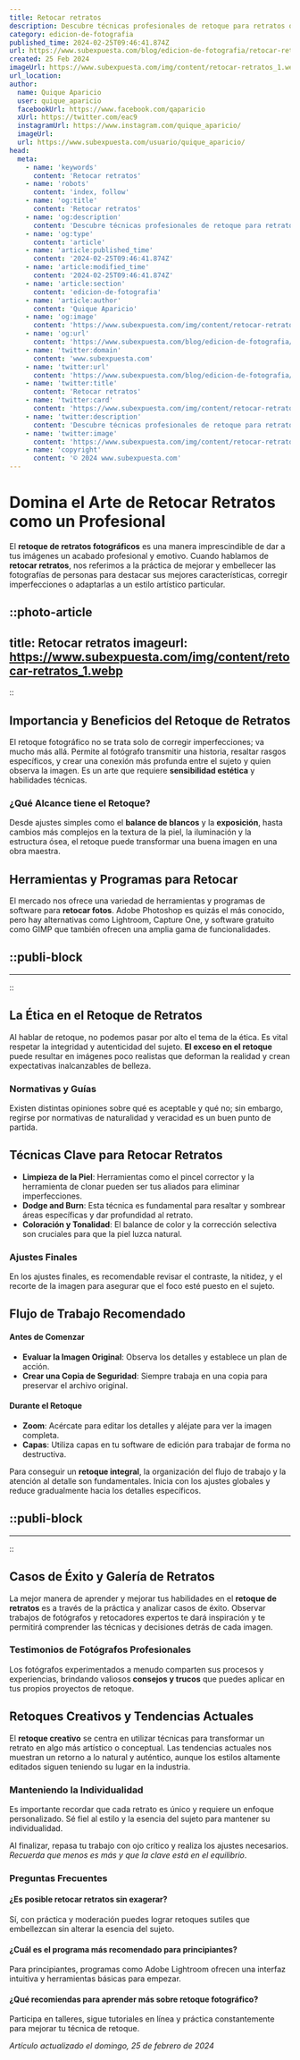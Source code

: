 ```yaml
---
title: Retocar retratos
description: Descubre técnicas profesionales de retoque para retratos que realzarán tu fotografía conservando la naturalidad y expresión única.
category: edicion-de-fotografia
published_time: 2024-02-25T09:46:41.874Z
url: https://www.subexpuesta.com/blog/edicion-de-fotografia/retocar-retratos
created: 25 Feb 2024
imageUrl: https://www.subexpuesta.com/img/content/retocar-retratos_1.webp
url_location:
author:
  name: Quique Aparicio
  user: quique_aparicio
  facebookUrl: https://www.facebook.com/qaparicio
  xUrl: https://twitter.com/eac9
  instagramUrl: https://www.instagram.com/quique_aparicio/
  imageUrl: 
  url: https://www.subexpuesta.com/usuario/quique_aparicio/
head:
  meta:
    - name: 'keywords'
      content: 'Retocar retratos'
    - name: 'robots'
      content: 'index, follow'
    - name: 'og:title'
      content: 'Retocar retratos'
    - name: 'og:description'
      content: 'Descubre técnicas profesionales de retoque para retratos que realzarán tu fotografía conservando la naturalidad y expresión única.'
    - name: 'og:type'
      content: 'article'
    - name: 'article:published_time'
      content: '2024-02-25T09:46:41.874Z'
    - name: 'article:modified_time'
      content: '2024-02-25T09:46:41.874Z'
    - name: 'article:section'
      content: 'edicion-de-fotografia'
    - name: 'article:author'
      content: 'Quique Aparicio'
    - name: 'og:image'
      content: 'https://www.subexpuesta.com/img/content/retocar-retratos_1.webp'
    - name: 'og:url'
      content: 'https://www.subexpuesta.com/blog/edicion-de-fotografia/retocar-retratos'
    - name: 'twitter:domain'
      content: 'www.subexpuesta.com'
    - name: 'twitter:url'
      content: 'https://www.subexpuesta.com/blog/edicion-de-fotografia/retocar-retratos'
    - name: 'twitter:title'
      content: 'Retocar retratos'
    - name: 'twitter:card'
      content: 'https://www.subexpuesta.com/img/content/retocar-retratos_1.webp'
    - name: 'twitter:description'
      content: 'Descubre técnicas profesionales de retoque para retratos que realzarán tu fotografía conservando la naturalidad y expresión única.'
    - name: 'twitter:image'
      content: 'https://www.subexpuesta.com/img/content/retocar-retratos_1.webp'
    - name: 'copyright'
      content: '© 2024 www.subexpuesta.com'
---
```

# Domina el Arte de Retocar Retratos como un Profesional

El **retoque de retratos fotográficos** es una manera imprescindible de dar a tus imágenes un acabado profesional y emotivo. Cuando hablamos de **retocar retratos**, nos referimos a la práctica de mejorar y embellecer las fotografías de personas para destacar sus mejores características, corregir imperfecciones o adaptarlas a un estilo artístico particular.


::photo-article
---
title: Retocar retratos
imageurl: https://www.subexpuesta.com/img/content/retocar-retratos_1.webp
---
::


## Importancia y Beneficios del Retoque de Retratos

El retoque fotográfico no se trata solo de corregir imperfecciones; va mucho más allá. Permite al fotógrafo transmitir una historia, resaltar rasgos específicos, y crear una conexión más profunda entre el sujeto y quien observa la imagen. Es un arte que requiere **sensibilidad estética** y habilidades técnicas.

### ¿Qué Alcance tiene el Retoque?

Desde ajustes simples como el **balance de blancos** y la **exposición**, hasta cambios más complejos en la textura de la piel, la iluminación y la estructura ósea, el retoque puede transformar una buena imagen en una obra maestra.

## Herramientas y Programas para Retocar

El mercado nos ofrece una variedad de herramientas y programas de software para **retocar fotos**. Adobe Photoshop es quizás el más conocido, pero hay alternativas como Lightroom, Capture One, y software gratuito como GIMP que también ofrecen una amplia gama de funcionalidades.


  ::publi-block
  ---
  ---
  ::
  
  
## La Ética en el Retoque de Retratos

Al hablar de retoque, no podemos pasar por alto el tema de la ética. Es vital respetar la integridad y autenticidad del sujeto. **El exceso en el retoque** puede resultar en imágenes poco realistas que deforman la realidad y crean expectativas inalcanzables de belleza.

### Normativas y Guías

Existen distintas opiniones sobre qué es aceptable y qué no; sin embargo, regirse por normativas de naturalidad y veracidad es un buen punto de partida.

## Técnicas Clave para Retocar Retratos

- **Limpieza de la Piel**: Herramientas como el pincel corrector y la herramienta de clonar pueden ser tus aliados para eliminar imperfecciones.
- **Dodge and Burn**: Esta técnica es fundamental para resaltar y sombrear áreas específicas y dar profundidad al retrato.
- **Coloración y Tonalidad**: El balance de color y la corrección selectiva son cruciales para que la piel luzca natural.

### Ajustes Finales

En los ajustes finales, es recomendable revisar el contraste, la nitidez, y el recorte de la imagen para asegurar que el foco esté puesto en el sujeto.

## Flujo de Trabajo Recomendado

#### Antes de Comenzar
- **Evaluar la Imagen Original**: Observa los detalles y establece un plan de acción.
- **Crear una Copia de Seguridad**: Siempre trabaja en una copia para preservar el archivo original.

#### Durante el Retoque
- **Zoom**: Acércate para editar los detalles y aléjate para ver la imagen completa.
- **Capas**: Utiliza capas en tu software de edición para trabajar de forma no destructiva.

Para conseguir un **retoque integral**, la organización del flujo de trabajo y la atención al detalle son fundamentales. Inicia con los ajustes globales y reduce gradualmente hacia los detalles específicos.


  ::publi-block
  ---
  ---
  ::
  
  
## Casos de Éxito y Galería de Retratos

La mejor manera de aprender y mejorar tus habilidades en el **retoque de retratos** es a través de la práctica y analizar casos de éxito. Observar trabajos de fotógrafos y retocadores expertos te dará inspiración y te permitirá comprender las técnicas y decisiones detrás de cada imagen.

### Testimonios de Fotógrafos Profesionales

Los fotógrafos experimentados a menudo comparten sus procesos y experiencias, brindando valiosos **consejos y trucos** que puedes aplicar en tus propios proyectos de retoque.

## Retoques Creativos y Tendencias Actuales

El **retoque creativo** se centra en utilizar técnicas para transformar un retrato en algo más artístico o conceptual. Las tendencias actuales nos muestran un retorno a lo natural y auténtico, aunque los estilos altamente editados siguen teniendo su lugar en la industria.

### Manteniendo la Individualidad

Es importante recordar que cada retrato es único y requiere un enfoque personalizado. Sé fiel al estilo y la esencia del sujeto para mantener su individualidad.

Al finalizar, repasa tu trabajo con ojo crítico y realiza los ajustes necesarios. *Recuerda que menos es más y que la clave está en el equilibrio*.

### Preguntas Frecuentes

#### ¿Es posible retocar retratos sin exagerar?
Sí, con práctica y moderación puedes lograr retoques sutiles que embellezcan sin alterar la esencia del sujeto.

#### ¿Cuál es el programa más recomendado para principiantes?
Para principiantes, programas como Adobe Lightroom ofrecen una interfaz intuitiva y herramientas básicas para empezar.

#### ¿Qué recomiendas para aprender más sobre retoque fotográfico?
Participa en talleres, sigue tutoriales en línea y práctica constantemente para mejorar tu técnica de retoque.

_Artículo actualizado el domingo, 25 de febrero de 2024_